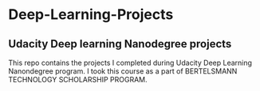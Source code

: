 # Deep-Learning-Projects<br>
## Udacity Deep learning Nanodegree projects <br>
This repo contains the projects I completed during Udacity Deep Learning Nanondegree program. I took this course as a part of BERTELSMANN TECHNOLOGY SCHOLARSHIP PROGRAM.
